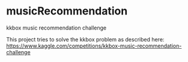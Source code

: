 # musicRecommendation
kkbox music recommendation challenge

This project tries to solve the kkbox problem as described here: https://www.kaggle.com/competitions/kkbox-music-recommendation-challenge
